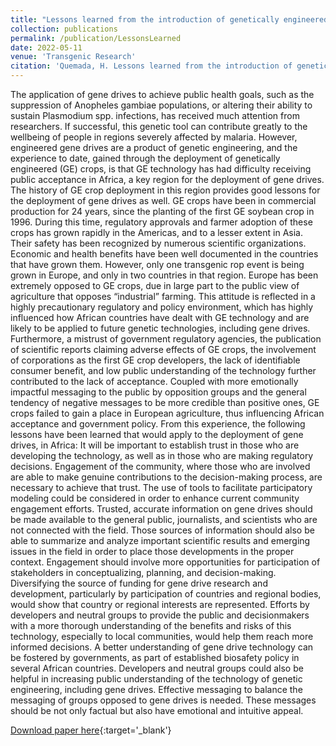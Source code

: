 ```yaml
---
title: "Lessons learned from the introduction of genetically engineered crops: relevance to gene drive deployment in Africa"
collection: publications
permalink: /publication/LessonsLearned
date: 2022-05-11
venue: 'Transgenic Research'
citation: 'Quemada, H. Lessons learned from the introduction of genetically engineered crops: relevance to gene drive deployment in Africa. Transgenic Research (2022). https://doi.org/10.1007/s11248-022-00300-2'
---
```


The application of gene drives to achieve public health goals, such as the suppression of Anopheles gambiae populations, or altering their ability to sustain Plasmodium spp. infections, has received much attention from researchers. If successful, this genetic tool can contribute greatly to the wellbeing of people in regions severely affected by malaria. However, engineered gene drives are a product of genetic engineering, and the experience to date, gained through the deployment of genetically engineered (GE) crops, is that GE technology has had difficulty receiving public acceptance in Africa, a key region for the deployment of gene drives. The history of GE crop deployment in this region provides good lessons for the deployment of gene drives as well. GE crops have been in commercial production for 24 years, since the planting of the first GE soybean crop in 1996. During this time, regulatory approvals and farmer adoption of these crops has grown rapidly in the Americas, and to a lesser extent in Asia. Their safety has been recognized by numerous scientific organizations. Economic and health benefits have been well documented in the countries that have grown them. However, only one transgenic rop event is being grown in Europe, and only in two countries in that region. Europe has been extremely opposed to GE crops, due in large part to the public view of agriculture that opposes “industrial” farming. This attitude is reflected in a highly precautionary regulatory and policy environment, which has highly influenced how African countries have dealt with GE technology and are likely to be applied to future genetic technologies, including gene drives. Furthermore, a mistrust of government regulatory agencies, the publication of scientific reports claiming adverse effects of GE crops, the involvement of corporations as the first GE crop developers, the lack of identifiable consumer benefit, and low public understanding of the technology further contributed to the lack of acceptance. Coupled with more emotionally impactful messaging to the public by opposition groups and the general tendency of negative messages to be more credible than positive ones, GE crops failed to gain a place in European agriculture, thus influencing African acceptance and government policy. From this experience, the following lessons have been learned that would apply to the deployment of gene drives, in Africa:
It will be important to establish trust in those who are developing the technology, as well as in those who are making regulatory decisions. Engagement of the community, where those who are involved are able to make genuine contributions to the decision-making process, are necessary to achieve that trust. The use of tools to facilitate participatory modeling could be considered in order to enhance current community engagement efforts.
Trusted, accurate information on gene drives should be made available to the general public, journalists, and scientists who are not connected with the field. Those sources of information should also be able to summarize and analyze important scientific results and emerging issues in the field in order to place those developments in the proper context. Engagement should involve more opportunities for participation of stakeholders in conceptualizing, planning, and decision-making.
Diversifying the source of funding for gene drive research and development, particularly by participation of countries and regional bodies, would show that country or regional interests are represented. Efforts by developers and neutral groups to provide the public and decisionmakers with a more thorough understanding of the benefits and risks of this technology, especially to local communities, would help them reach more informed decisions.
A better understanding of gene drive technology can be fostered by governments, as part of established biosafety policy in several African countries. Developers and neutral groups could also be helpful in increasing public understanding of the technology of genetic engineering, including gene drives.
Effective messaging to balance the messaging of groups opposed to gene drives is needed. These messages should be not only factual but also have emotional and intuitive appeal.

[Download paper here](https://link.springer.com/article/10.1007/s11248-022-00300-2#citeas){:target='_blank'}

